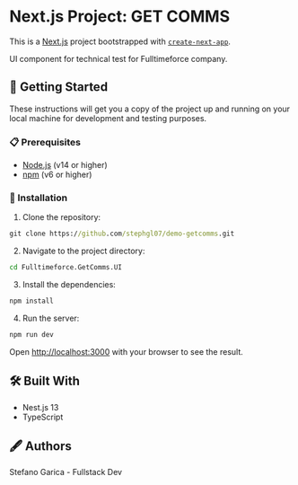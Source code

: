 # Next.js Project: GET COMMS

This is a [Next.js](https://nextjs.org/) project bootstrapped with [`create-next-app`](https://github.com/vercel/next.js/tree/canary/packages/create-next-app).

UI component for technical test for Fulltimeforce company.

## 🚀 Getting Started

These instructions will get you a copy of the project up and running on your local machine for development and testing purposes.

### 📋 Prerequisites

- [Node.js](https://nodejs.org/en/) (v14 or higher)
- [npm](https://www.npmjs.com/) (v6 or higher)

### 🔧 Installation

1. Clone the repository:

```cmd
git clone https://github.com/stephgl07/demo-getcomms.git
```

2. Navigate to the project directory:

```bash
cd Fulltimeforce.GetComms.UI
```

3. Install the dependencies:

```bash
npm install
```

4. Run the server:

```bash
npm run dev
```

Open [http://localhost:3000](http://localhost:3000) with your browser to see the result.

## 🛠️ Built With

- Nest.js 13
- TypeScript

## 🖋️ Authors

Stefano Garica - Fullstack Dev
